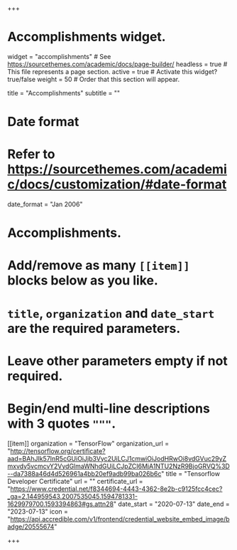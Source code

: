 +++
# Accomplishments widget.
widget = "accomplishments"  # See https://sourcethemes.com/academic/docs/page-builder/
headless = true  # This file represents a page section.
active = true  # Activate this widget? true/false
weight = 50  # Order that this section will appear.

title = "Accomplish&shy;ments"
subtitle = ""

# Date format
#   Refer to https://sourcethemes.com/academic/docs/customization/#date-format
date_format = "Jan 2006"

# Accomplishments.
#   Add/remove as many `[[item]]` blocks below as you like.
#   `title`, `organization` and `date_start` are the required parameters.
#   Leave other parameters empty if not required.
#   Begin/end multi-line descriptions with 3 quotes `"""`.

[[item]]
  organization = "TensorFlow"
  organization_url = "http://tensorflow.org/certificate?aad=BAhJIk57InR5cGUiOiJjb3Vyc2UiLCJ1cmwiOiJodHRwOi8vdGVuc29yZmxvdy5vcmcvY2VydGlmaWNhdGUiLCJpZCI6MjA1NTU2NzR9BjoGRVQ%3D--da7388a46d4d526961a4bb20ef9adb99ba026b6c"
  title = "Tensorflow Developer Certificate"
  url = ""
  certificate_url = "https://www.credential.net/f8344694-4443-4362-8e2b-c9125fcc4cec?_ga=2.144959543.2007535045.1594781331-1629979700.1593394863#gs.attn28"
  date_start = "2020-07-13"
  date_end = "2023-07-13"
  icon = "https://api.accredible.com/v1/frontend/credential_website_embed_image/badge/20555674"


+++
